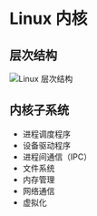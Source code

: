 # Linux 内核

## 层次结构

![Linux 层次结构](.images/linux-hierarchy.gif)

## 内核子系统

* 进程调度程序
* 设备驱动程序
* 进程间通信（IPC）
* 文件系统
* 内存管理
* 网络通信
* 虚拟化
